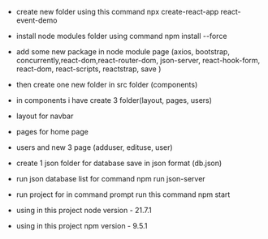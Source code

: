 - create new folder using this command  npx create-react-app react-event-demo
- install node modules folder using command npm install --force
- add some new package in node module page (axios, bootstrap, concurrently,react-dom,react-router-dom,  json-server, react-hook-form,  react-dom, react-scripts, reactstrap, save )


- then create one new folder in src folder (components)

- in components i have create 3 folder(layout, pages, users)


- layout for navbar
- pages for home page
- users and new 3 page (adduser, edituse, user)


- create 1 json folder for database save in json format (db.json)

- run json database list for command npm run json-server
- run project for in command prompt run this command npm start

- using in this project node version - 21.7.1 
- using in this project npm version - 9.5.1
